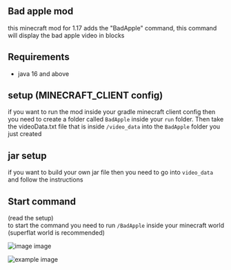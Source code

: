 ## Bad apple mod
this minecraft mod for 1.17 adds the "BadApple" command, this command will display the bad apple video in blocks

## Requirements
- java 16 and above

## setup (MINECRAFT_CLIENT config)
if you want to run the mod inside your gradle minecraft client config then <br>
you need to create a folder called `BadApple` inside your `run` folder.
Then take the videoData.txt file that is inside `/video_data` into the `BadApple` folder you just created

## jar setup
if you want to build your own jar file then you need to go into `video_data` and follow the instructions 

## Start command
(read the setup) <br>
to start the command you need to run `/BadApple` inside your minecraft world (superflat world is recommended)



<img src="https://i.imgur.com/n87lGeQ.png" alt="image image"/></a>

<img src="https://i.imgur.com/GWXtNSf.png" alt="example image"/></a>
